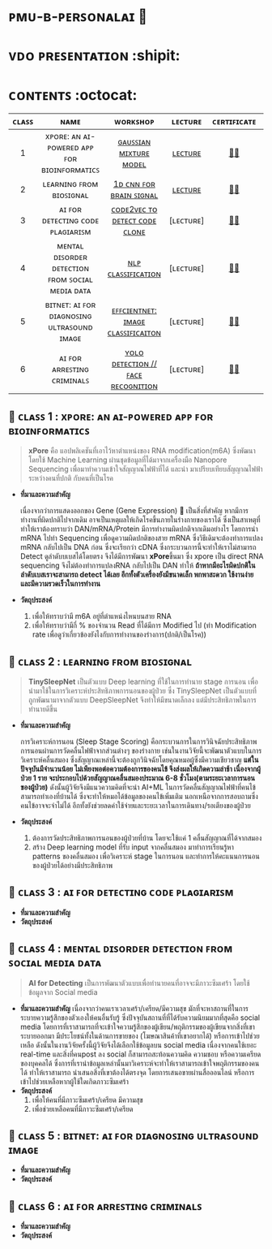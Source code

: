 # ᴘᴍᴜ-ʙ-ᴘᴇʀꜱᴏɴᴀʟᴀɪ :space_invader:
# ᴠᴅᴏ ᴘʀᴇꜱᴇɴᴛᴀᴛɪᴏɴ :shipit:
# ᴄᴏɴᴛᴇɴᴛꜱ :octocat:

|  ᴄʟᴀꜱꜱ   |                     ɴᴀᴍᴇ                        |   ᴡᴏʀᴋꜱʜᴏᴘ    | ʟᴇᴄᴛᴜʀᴇ   | ᴄᴇʀᴛɪꜰɪᴄᴀᴛᴇ |ᴅᴏᴄᴜᴍᴇɴᴛ  |
|:-------:|:-----------------------------------------------:|:-------------:|:---------:|:-----------:|:------------:|
|   1     | xᴘᴏʀᴇ: ᴀɴ ᴀɪ-ᴘᴏᴡᴇʀᴇᴅ ᴀᴘᴘ ꜰᴏʀ ʙɪᴏɪɴꜰᴏʀᴍᴀᴛɪᴄꜱ      | [ɢᴀᴜꜱꜱɪᴀɴ ᴍɪxᴛᴜʀᴇ ᴍᴏᴅᴇʟ](xPore/GMM.ipynb) | [ʟᴇᴄᴛᴜʀᴇ](xPore/Lecture) | [:woman_student:](https://powerclass.org/tutor-certificate-3/?cert_h=9aca74810845f006) |[:paperclips:](https://drive.google.com/drive/folders/1WzSEFgym7sDo-3A9etN1a210a0IYmDi_),[:cd:](https://powerclass.org/courses/xpore-an-ai-powered-app-for-bioinformaticians/)|
|   2     | ʟᴇᴀʀɴɪɴɢ ꜰʀᴏᴍ ʙɪᴏꜱɪɢɴᴀʟ                          |[1ᴅ ᴄɴɴ ꜰᴏʀ ʙʀᴀɪɴ ꜱɪɢɴᴀʟ](Biosignal/model.py) | [ʟᴇᴄᴛᴜʀᴇ](Biosignal/learning_from_biosignals.pdf) |[:woman_student:](https://powerclass.org/tutor-certificate-3/?cert_hash=a10fcc14abfe3a03)|[:paperclips:](https://drive.google.com/drive/folders/1ZWYsgQaMztE_KxHUUT7dp-Z51vSp1Z6q),[:cd:](https://powerclass.org/courses/learning-from-biosignal/)|
|   3     | ᴀɪ ꜰᴏʀ ᴅᴇᴛᴇᴄᴛɪɴɢ ᴄᴏᴅᴇ ᴘʟᴀɢɪᴀʀɪꜱᴍ                 | [ᴄᴏᴅᴇ2ᴠᴇᴄ ᴛᴏ ᴅᴇᴛᴇᴄᴛ ᴄᴏᴅᴇ ᴄʟᴏɴᴇ](CodeClone/PMU_B_CodingAI_CodeCloneDetection_Workshop.ipynb) | [ʟᴇᴄᴛᴜʀᴇ] |[:woman_student:]()|111|
|   4     | ᴍᴇɴᴛᴀʟ ᴅɪꜱᴏʀᴅᴇʀ ᴅᴇᴛᴇᴄᴛɪᴏɴ ꜰʀᴏᴍ ꜱᴏᴄɪᴀʟ ᴍᴇᴅɪᴀ ᴅᴀᴛᴀ | [ɴʟᴘ ᴄʟᴀꜱꜱɪꜰɪᴄᴀᴛɪᴏɴ](NLP_classification/PMU_B_CodingAI_NLP_classification_Workshop_ipynb.ipynb) | [ʟᴇᴄᴛᴜʀᴇ] |[:woman_student:](https://powerclass.org/tutor-certificate-3/?cert_hash=0d8200f8847ef8a9)|[:paperclips:](https://drive.google.com/drive/folders/1XYuuqvKlfR0BlUyOTZjtUeFr-Tq5sf44),[:cd:](https://powerclass.org/courses/mental-disorder-detection-from-social-media-data/)|
|   5     | ʙɪᴛɴᴇᴛ: ᴀɪ ꜰᴏʀ ᴅɪᴀɢɴᴏꜱɪɴɢ ᴜʟᴛʀᴀꜱᴏᴜɴᴅ ɪᴍᴀɢᴇ       | [ᴇꜰꜰᴄɪᴇɴᴛɴᴇᴛ: ɪᴍᴀɢᴇ ᴄʟᴀꜱꜱɪꜰɪᴄᴀɪᴛᴏɴ](BiTNet/PMUB_Personal_AI_Image_classification_EfficientNetB5.ipynb) | [ʟᴇᴄᴛᴜʀᴇ] |[:woman_student:](https://powerclass.org/tutor-certificate-3/?cert_hash=ab6750d5050063e2)|111|
|   6     | ᴀɪ ꜰᴏʀ ᴀʀʀᴇꜱᴛɪɴɢ ᴄʀɪᴍɪɴᴀʟꜱ                       | [ʏᴏʟᴏ ᴅᴇᴛᴇᴄᴛɪᴏɴ // ꜰᴀᴄᴇ ʀᴇᴄᴏɢɴɪᴛɪᴏɴ](Detection/PMU_B_Train_Yolov8_Object_Detection_on_Custom_Dataset_Workshop.ipynb) | [ʟᴇᴄᴛᴜʀᴇ] |[:woman_student:](https://powerclass.org/tutor-certificate-3/?cert_hash=3177ce091e6b85aa)|111|

## :pushpin: ᴄʟᴀꜱꜱ 1 : xᴘᴏʀᴇ: ᴀɴ ᴀɪ-ᴘᴏᴡᴇʀᴇᴅ ᴀᴘᴘ ꜰᴏʀ ʙɪᴏɪɴꜰᴏʀᴍᴀᴛɪᴄꜱ 
 >**xPore** คือ แอปพลิเคชันที่เอาไว้หาตำแหน่งของ RNA modification(m6A) ซึ่งพัฒนาโดยใช้ Machine Learning ผ่านชุดข้อมูลที่ได้มาจากเครื่องมือ Nanopore Sequencing เพื่อมาทำความเข้าใจสัญญาณไฟฟ้าที่ได้ และนำ มาเปรียบเทียบสัญญาณไฟฟ้าระหว่างคนที่ปกติ กับคนที่เป็นโรค 
   * **ที่มาและความสำคัญ**
     
     เนื่องจากว่าการแสดงออกของ Gene (Gene Expression) :dna: เป็นสิ่งที่สำคัญ หากมีการทำงานที่ผิดปกติไปจากเดิม อาจเป็นเหตุผลให้เกิดโรคขึ้นภายในร่างกายของเราได้ ซึ่งเป็นสาเหตุที่ทำให้เราต้องทราบว่า DAN/mRNA/Protein มีการทำงานผิดปกติจากเดิมอย่างไร โดยการนำ mRNA ไปทำ Sequencing เพื่อดูความผิดปกติของสาย mRNA ซึ่งวิธีเดิมจะต้องทำการแปลง mRNA กลับไปเป็น DNA ก่อน ซึ่งจะเรียกว่า cDNA ซึ่งกระบวนการนี้จะทำให้เราไม่สามารถ Detect ดูลำดับบเบสได้โดยตรง จึงได้มีการพัฒนา **xPore**ขึ้นมา ซึ่ง xpore เป็น direct RNA sequencing จึงไม่ต้องทำการแปลงRNA กลับไปเป็น DAN ทำให้ **ถ้าหากมีอะไรผิดปกติในลำดับเบสเราจะสามารถ detect ได้เลย อีกทั้งตัวเครื่องยังมีขนาดเล็ก พกพาสะดวก ใช้งานง่าย และมีความรวดเร็วในการทำงาน**
   * **วัตถุประสงค์**
     1. เพื่อให้ทราบว่ามี m6A อยู่ที่ตำแหน่งไหนบนสาย RNA
     2. เพื่อให้ทราบว่ามีกี่ % ของจำนวน Read ที่ได้มีการ Modified ไป (ทำ Modification rate เพื่อดูว่าเกี่ยวข้องยังไงกับการทำงานของร่างการ(ปกติ/เป็นโรค))
   
## :pushpin: ᴄʟᴀꜱꜱ 2 : ʟᴇᴀʀɴɪɴɢ ꜰʀᴏᴍ ʙɪᴏꜱɪɢɴᴀʟ
> **TinySleepNet** เป็นตัวแบบ Deep learning ที่ใช้ในการทำนาย stage การนอน เพื่อนำมาใช้ในการวิเคราะห์ประสิทธิภาพการนอนของผู้ป่วย ซึ่ง TinySleepNet เป็นตัวแบบที่ถูกพัฒนามาจากตัวแบบ DeepSleepNet จึงทำให้มีขนาดเล็กลง แต่มีประสิทธิภาพในการทำนายดีขึ้น
* **ที่มาและความสำคัญ**
  
   การวิเคราะห์การนอน (Sleep Stage Scoring) คือกระบวนการในการวินิจฉัยประสิทธิภาพการนอนผ่านการวัดคลื่นไฟฟ้าจากส่วนต่างๆ ของร่างกาย เช่นในงานวิจัยนี้จะพัฒนาตัวแบบในการวิเคราะห์คลื่นสมอง ซึ่งสัญญาณเหล่านี้จะต้องถูกวินิจฉัยโดยคุณหมอผู้ซึ่งมีความเชียวชาญ **แต่ในปัจจุบันมีจำนวนน้อย ไม่เพียงพอต่อความต้องการของคนไข้ จึงส่งผลให้เกิดความล่าช้า เนื่องจากผู้ป่วย 1 ราย จะประกอบไปด้วยสัญญาณคลื่นสมองประมาณ 6-8 ชั่วโมง(ตามระยะเวลาการนอนของผู้ป่วย)** ดังนั้นผู้วิจัยจึงมีแนวความคิดที่จะนำ AI+ML ในการวัดคลื่นสัญญาณไฟฟ้าที่คนไข้สามารถทำเองที่บ้านได้ ซึ่งจะทำให้หมอได้ข้อมูลของคนไข้เพิ่มเติม นอกเหนือจากการสอบถามซึ่งคนไข้อาจจะจำไม่ได้ อีกทั้งยังช่วยลดค่าใช้จ่ายและระยะเวลาในการเดินทาง/รอเตียงของผู้ป่วย

 * **วัตถุประสงค์**
   1. ต้องการวัดประสิทธิภาพการนอนของผู้ป่วยที่บ้าน โดยจะใช้เเค่ 1 คลื่นสัญญาณที่ได้จากสมอง
   2. สร้าง Deep learning model ที่รับ input จากคลื่นสมอง มาทำการเรียนรู้หา patterns ของคลื่นสมอง เพื่อวิเคราะห์ stage ในการนอน และทำการให้คะแนนการนอนของผู้ป่วยได้อย่างมีประสิทธิภาพ
 
## :pushpin: ᴄʟᴀꜱꜱ 3 : ᴀɪ ꜰᴏʀ ᴅᴇᴛᴇᴄᴛɪɴɢ ᴄᴏᴅᴇ ᴘʟᴀɢɪᴀʀɪꜱᴍ
* **ที่มาและความสำคัญ**
* **วัตถุประสงค์**

## :pushpin: ᴄʟᴀꜱꜱ 4 : ᴍᴇɴᴛᴀʟ ᴅɪꜱᴏʀᴅᴇʀ ᴅᴇᴛᴇᴄᴛɪᴏɴ ꜰʀᴏᴍ ꜱᴏᴄɪᴀʟ ᴍᴇᴅɪᴀ ᴅᴀᴛᴀ
> **AI for Detecting** เป็นการพัฒนาตัวแบบเพื่อทำนายคนที่อาจจะมีภาวะซึมเศร้า โดยใช้ข้อมูลจาก Social media

* **ที่มาและความสำคัญ**
  เนื่องจากว่าคนเราเวลาเศร้า/เครียด/มีความสุข มักที่จะหาสถานที่ในการระบายความรู้สึกของตัวเองให้คนอื่นรับรู้ ซึ่งปัจจุบันสถานที่ที่ได้รับความนิยมมากที่สุดคือ social media โดยการที่เราสามารถที่จะเข้าใจความรู้สึกของผู้เขียน/พฤติกรรมของผู้เขียนจากสิ่งที่เขาระบายออกมา มีประโยชน์ทั้งในด้านการขายของ (โฆษณาสินค้าที่เขาอยากได้) หรือการเข้าไปช่วยเหลือ ดังนั้นในงานวิจัยครั้งนี้ผู้วิจัยจึงได้เลือกใช้ข้อมูลบน social media เนื่องจากคนใช้เยอะ real-time และสิ่งที่คนpost ลง social  ก็สามารถสะท้อนความคิด ความชอบ หรือความเครียดของบุคคลได้ ซึ่งการที่เรานำข้อมูลเหล่านั้นมาวิเคราะห์จะทำให้เราสามารถเข้าใจพฤติกรรมของคนได้ ทำให้เราสามารถ นำเสนอสิ่งที่เขาต้องได้ตรงจุด โดยการเสนอขายผ่านสื่อออนไลน์ หรือการเข้าไปช่วยเหลือหากผู้ใช้ใดเกิดภาวะซึมเศร้า
* **วัตถุประสงค์**
  1. เพื่อให้คนที่มีภาวะซึมเศร้า/เครียด มีความสุข
  2. เพื่อช่วยเหลือคนที่มีภาวะซึมเศร้า/เครียด

## :pushpin: ᴄʟᴀꜱꜱ 5 : ʙɪᴛɴᴇᴛ: ᴀɪ ꜰᴏʀ ᴅɪᴀɢɴᴏꜱɪɴɢ ᴜʟᴛʀᴀꜱᴏᴜɴᴅ ɪᴍᴀɢᴇ

* **ที่มาและความสำคัญ**
* **วัตถุประสงค์**

## :pushpin: ᴄʟᴀꜱꜱ 6 : ᴀɪ ꜰᴏʀ ᴀʀʀᴇꜱᴛɪɴɢ ᴄʀɪᴍɪɴᴀʟꜱ 

* **ที่มาและความสำคัญ**
* **วัตถุประสงค์**

   
  
